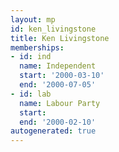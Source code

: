 ```yaml
---
layout: mp
id: ken_livingstone
title: Ken Livingstone
memberships:
- id: ind
  name: Independent
  start: '2000-03-10'
  end: '2000-07-05'
- id: lab
  name: Labour Party
  start: 
  end: '2000-02-10'
autogenerated: true
---
```

